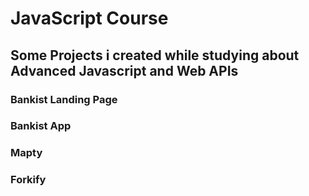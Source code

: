 # JavaScript Course

## Some Projects i created while studying about Advanced Javascript and Web APIs

### Bankist Landing Page
### Bankist App
### Mapty
### Forkify 
